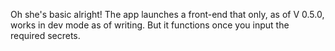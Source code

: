 Oh she's basic alright! The app launches a front-end that only, as of V 0.5.0, works in dev mode as of writing. But it functions once you input the required secrets.
